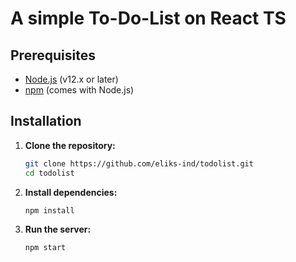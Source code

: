 # A simple To-Do-List on React TS

## Prerequisites

- [Node.js](https://nodejs.org/) (v12.x or later)
- [npm](https://www.npmjs.com/get-npm) (comes with Node.js)

## Installation

1.  **Clone the repository:**
    ```bash
    git clone https://github.com/eliks-ind/todolist.git
    cd todolist
    ```
2.  **Install dependencies:**

    ```bash
    npm install
    ```

3.  **Run the server:**
    ```bash
    npm start
    ```
